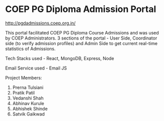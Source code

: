 # COEP PG Diploma Admission Portal

http://pgdadmissions.coep.org.in/

This portal facilitated COEP PG Diploma Course Admissions and was used by COEP Administrators. 3 sections of the portal - User Side, Coordinator side (to verify admission profiles) and Admin Side to get current real-time statistics of Admissions.

Tech Stacks used - React, MongoDB, Express, Node

Email Service used - Email JS

Project Members:
1. Prerna Tulsiani
2. Pratik Patil
3. Vedanshi Shah
4. Abhinav Kurule
5. Abhishek Shinde
6. Satvik Gaikwad
